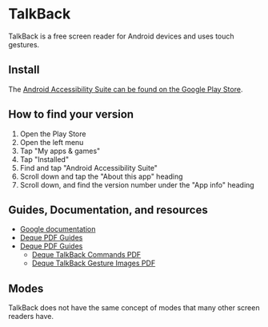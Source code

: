 # TalkBack

TalkBack is a free screen reader for Android devices and uses touch gestures.

## Install

The [Android Accessibility Suite can be found on the Google Play Store](https://play.google.com/store/apps/details?id=com.google.android.marvin.talkback&hl=en_US).

## How to find your version

1. Open the Play Store
2. Open the left menu
3. Tap "My apps & games"
4. Tap "Installed"
5. Find and tap "Android Accessibility Suite"
6. Scroll down and tap the "About this app" heading
7. Scroll down, and find the version number under the "App info" heading

## Guides, Documentation, and resources

* [Google documentation](https://support.google.com/accessibility/android/answer/6283677?hl=en&ref_topic=3529932)
* [Deque PDF Guides](https://dequeuniversity.com/resources/)
* [Deque PDF Guides](https://dequeuniversity.com/resources/)
  * [Deque TalkBack Commands PDF](https://dequeuniversity.com/assets/pdf/screenreaders/talkback-guide.pdf)
  * [Deque TalkBack Gesture Images PDF](https://dequeuniversity.com/assets/pdf/screenreaders/talkback-images-guide.pdf)

## Modes

TalkBack does not have the same concept of modes that many other screen readers have.
